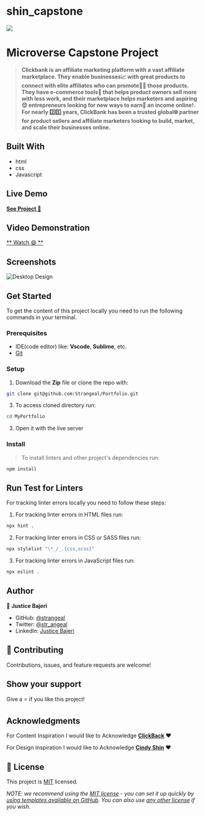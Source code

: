 # shin_capstone

![](https://img.shields.io/badge/Microverse-blueviolet)

# Microverse Capstone Project

> **Clickbank is an affiliate marketing platform with a vast affiliate marketplace. They enable businesses📈 with great products to connect with elite affiliates who can promote👩‍🎓 those products. They have e-commerce tools🧰 that helps product owners sell more with less work, and their marketplace helps marketers and aspiring😊 entrepreneurs looking for new ways to earn🤑 an income online!. For nearly 2️⃣5️⃣ years, ClickBank has been a trusted global🌐 partner for product sellers and affiliate marketers looking to build, market, and scale their businesses online.**


## Built With

- html
- css
- Javascript


## Live Demo

[**See Project 🚀**](https://strangeal.github.io/clickbank/index.html)


## Video Demonstration

[** Watch 😄 **](https://www.loom.com/share/c943f4cb200d4ac9bb7ae2823cd40dbc)

## Screenshots 

![Desktop Design](./img/desktopview.png)

## Get Started

To get the content of this project locally you need to run the following commands in your terminal.

### Prerequisites
- IDE(code editor) like: **Vscode**, **Sublime**, etc. 
- [Git](https://www.linode.com/docs/guides/how-to-install-git-on-linux-mac-and-windows/)

### Setup
1. Download the **Zip** file or clone the repo with:
```bash
git clone git@github.com:Strangeal/Portfolio.git
```
3. To access cloned directory run:
```bash
cd MyPortfolio
```
3. Open it with the live server

### Install
> To install linters and other project's dependencies run:
```bash
npm install
```
## Run Test for Linters

For tracking linter errors locally you need to follow these steps:

1. For tracking linter errors in HTML files run:
```bash 
npx hint .
```

2. For tracking linter errors in CSS or SASS files run:

```bash
npx stylelint "\*_/_.{css,scss}"
```

3. For tracking linter errors in JavaScript files run:

```bash
npx eslint .
```

## Author

👤 **Justice Bajeri**

- GitHub: [@strangeal](https://github.com/Strangeal)
- Twitter: [@str_angeal](https://twitter.com/Str_angeal)
- LinkedIn: [Justice Bajeri](https://www.linkedin.com/in/justice-bajeri-0b7211243/)


## 🤝 Contributing

Contributions, issues, and feature requests are welcome!

## Show your support

Give a ⭐️ if you like this project!

## Acknowledgments
For Content Inspiration I would like to Acknowledge
<a href="https://www.clickbank.com/" rel="noopener" target="_blank"><strong>ClickBack</strong></a> ❤️

For Design Inspiration I would like to Acknowledge
<a href="https://www.behance.net/adagio07" rel="noopener" target="_blank"><strong>Cindy Shin</strong></a> ❤️
## 📝 License

This project is [MIT](./LICENSE) licensed.

_NOTE: we recommend using the [MIT license](https://choosealicense.com/licenses/mit/) - you can set it up quickly by [using templates available on GitHub](https://docs.github.com/en/communities/setting-up-your-project-for-healthy-contributions/adding-a-license-to-a-repository). You can also use [any other license](https://choosealicense.com/licenses/) if you wish._
